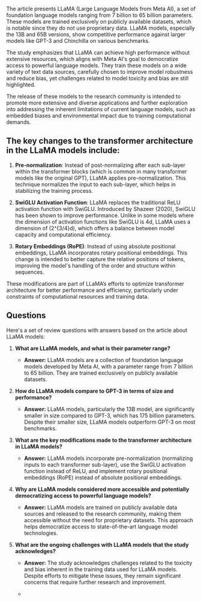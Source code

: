 The article presents LLaMA (Large Language Models from Meta AI), a set of foundation language models ranging from 7 billion to 65 billion parameters. These models are trained exclusively on publicly available datasets, which is notable since they do not use proprietary data. LLaMA models, especially the 13B and 65B versions, show competitive performance against larger models like GPT-3 and Chinchilla on various benchmarks.

The study emphasizes that LLaMA can achieve high performance without extensive resources, which aligns with Meta AI's goal to democratize access to powerful language models. They train these models on a wide variety of text data sources, carefully chosen to improve model robustness and reduce bias, yet challenges related to model toxicity and bias are still highlighted.

The release of these models to the research community is intended to promote more extensive and diverse applications and further exploration into addressing the inherent limitations of current language models, such as embedded biases and environmental impact due to training computational demands.

## The key changes to the transformer architecture in the LLaMA models include:

1. **Pre-normalization**: Instead of post-normalizing after each sub-layer within the transformer blocks (which is common in many transformer models like the original GPT), LLaMA applies pre-normalization. This technique normalizes the input to each sub-layer, which helps in stabilizing the training process.

2. **SwiGLU Activation Function**: LLaMA replaces the traditional ReLU activation function with SwiGLU. Introduced by Shazeer (2020), SwiGLU has been shown to improve performance. Unlike in some models where the dimension of activation functions like SwiGLU is 4d, LLaMA uses a dimension of \(2^{3/4}d\), which offers a balance between model capacity and computational efficiency.

3. **Rotary Embeddings (RoPE)**: Instead of using absolute positional embeddings, LLaMA incorporates rotary positional embeddings. This change is intended to better capture the relative positions of tokens, improving the model's handling of the order and structure within sequences.

These modifications are part of LLaMA’s efforts to optimize transformer architecture for better performance and efficiency, particularly under constraints of computational resources and training data.

## Questions

Here's a set of review questions with answers based on the article about LLaMA models:

1. **What are LLaMA models, and what is their parameter range?**
   - **Answer:** LLaMA models are a collection of foundation language models developed by Meta AI, with a parameter range from 7 billion to 65 billion. They are trained exclusively on publicly available datasets.

2. **How do LLaMA models compare to GPT-3 in terms of size and performance?**
   - **Answer:** LLaMA models, particularly the 13B model, are significantly smaller in size compared to GPT-3, which has 175 billion parameters. Despite their smaller size, LLaMA models outperform GPT-3 on most benchmarks.

3. **What are the key modifications made to the transformer architecture in LLaMA models?**
   - **Answer:** LLaMA models incorporate pre-normalization (normalizing inputs to each transformer sub-layer), use the SwiGLU activation function instead of ReLU, and implement rotary positional embeddings (RoPE) instead of absolute positional embeddings.

4. **Why are LLaMA models considered more accessible and potentially democratizing access to powerful language models?**
   - **Answer:** LLaMA models are trained on publicly available data sources and released to the research community, making them accessible without the need for proprietary datasets. This approach helps democratize access to state-of-the-art language model technologies.

5. **What are the ongoing challenges with LLaMA models that the study acknowledges?**
   - **Answer:** The study acknowledges challenges related to the toxicity and bias inherent in the training data used for LLaMA models. Despite efforts to mitigate these issues, they remain significant concerns that require further research and improvement.
  
   - 
